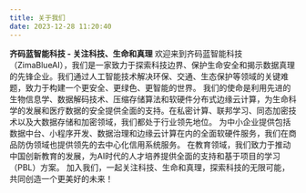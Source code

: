 ```yaml
---
title: 关于我们
date: 2023-12-28 11:20:40
---
```

**齐码蓝智能科技 - 关注科技、生命和真理**
欢迎来到齐码蓝智能科技（ZimaBlueAI），我们是一家致力于探索科技边界、保护生命安全和揭示数据真理的先锋企业。我们通过人工智能技术解决环保、交通、生态保护等领域的关键难题，致力于构建一个更安全、更绿色、更智能的世界。
我们的使命是利用先进的生物信息学、数据解码技术、压缩存储算法和软硬件分布式边缘云计算，为生命科学的发展和医疗数据的安全提供全面的支持。在私密计算、联邦学习、同态加密技术以及大数据存储和加密领域，我们都处于行业领先地位。
为中小企业提供包括数据中台、小程序开发、数据治理和边缘云计算在内的全面软硬件服务，我们在商品防伪领域也提供领先的去中心化信用系统服务。
在教育领域，我们致力于推动中国创新教育的发展，为AI时代的人才培养提供全面的支持和基于项目的学习（PBL）方案。
加入我们，一起关注科技、生命和真理，探索科技的无限可能，共同创造一个更美好的未来！